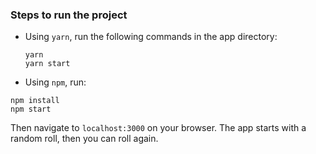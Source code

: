 ### Steps to run the project

* Using `yarn`, run the following commands in the app directory:
  ```
  yarn
  yarn start
  ```
* Using `npm`, run:

```
npm install
npm start
```

Then navigate to `localhost:3000` on your browser. The app starts with a random roll, then you can roll again.
